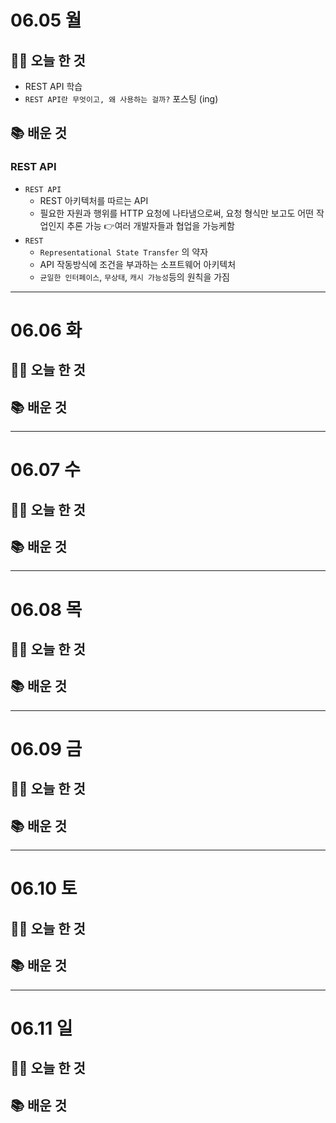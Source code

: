 # 06.05 월

## 🚶‍♂️ 오늘 한 것

- REST API 학습
- `REST API란 무엇이고, 왜 사용하는 걸까?` 포스팅 (ing)

## 📚 배운 것 

### REST API

- `REST API`
  - REST 아키텍처를 따르는 API
  - 필요한 자원과 행위를 HTTP 요청에 나타냄으로써, 요청 형식만 보고도 어떤 작업인지 추론 가능 👉여러 개발자들과 협업을 가능케함  
- `REST` 
  - `Representational State Transfer` 의 약자
  - API 작동방식에 조건을 부과하는 소프트웨어 아키텍처
  - `균일한 인터페이스`, `무상태`, `캐시 가능성`등의 원칙을 가짐

---

# 06.06 화

## 🚶‍♂️ 오늘 한 것


## 📚 배운 것

---

# 06.07 수

## 🚶‍♂️ 오늘 한 것

## 📚 배운 것

---

# 06.08 목

## 🚶‍♂️ 오늘 한 것

## 📚 배운 것

---

# 06.09 금

## 🚶‍♂️ 오늘 한 것

## 📚 배운 것

---

# 06.10 토

## 🚶‍♂️ 오늘 한 것

## 📚 배운 것

---

# 06.11 일

## 🚶‍♂️ 오늘 한 것

## 📚 배운 것

